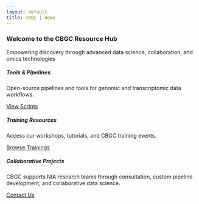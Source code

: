 ```yaml
---
layout: default
title: CBGC | Home
---
```


<section class="py-5 bg-light text-center">
  <div class="container">
    <h3 class="display-5 fw-bold">Welcome to the CBGC Resource Hub</h3>
    <p class="lead">Empowering discovery through advanced data science, collaboration, and omics technologies</p>
  </div>
</section>

<section class="container py-5">
  <div class="row g-4 text-center">
    <div class="col-md-4">
      <div class="card shadow-sm h-100">
        <div class="card-body">
          <h5 class="card-title text-primary">Tools & Pipelines</h5>
          <p class="card-text">Open-source pipelines and tools for genomic and transcriptomic data workflows.</p>
          <a href="scripts.html" class="btn btn-outline-primary">View Scripts</a>
        </div>
      </div>
    </div>
    <div class="col-md-4">
      <div class="card shadow-sm h-100">
        <div class="card-body">
          <h5 class="card-title text-primary">Training Resources</h5>
          <p class="card-text">Access our workshops, tutorials, and CBGC training events.</p>
          <a href="trainings.html" class="btn btn-outline-primary">Browse Trainings</a>
        </div>
      </div>
    </div>
    <div class="col-md-4">
      <div class="card shadow-sm h-100">
        <div class="card-body">
          <h5 class="card-title text-primary">Collaborative Projects</h5>
          <p class="card-text">CBGC supports NIA research teams through consultation, custom pipeline development, and collaborative data science.</p>
          <a href="mailto:niairpgithub@mail.nih.gov" class="btn btn-outline-primary">Contact Us</a>
        </div>
      </div>
    </div>
  </div>
</section>
